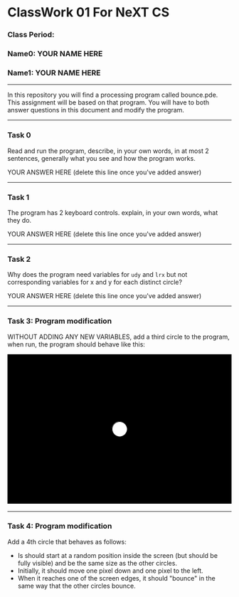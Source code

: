 # ClassWork 01 For NeXT CS
### Class Period:
### Name0: YOUR NAME HERE
### Name1: YOUR NAME HERE
---

In this repository you will find a processing program called bounce.pde. This assignment will be based on that program. You will have to both answer questions in this document and modify the program.

---

### Task 0
Read and run the program, describe, in your own words, in at most 2 sentences, generally what you see and how the program works.

YOUR ANSWER HERE (delete this line once you've added answer)

---

### Task 1
The program has 2 keyboard controls. explain, in your own words, what they do.

YOUR ANSWER HERE (delete this line once you've added answer)

---

### Task 2
Why does the program need variables for `udy` and `lrx` but not corresponding variables for x and y for each distinct circle?

YOUR ANSWER HERE (delete this line once you've added answer)

---

### Task 3: Program modification
WITHOUT ADDING ANY NEW VARIABLES, add a third circle to the program, when run, the program should behave like this:

![bounce](cw02_bounce.gif)

---

### Task 4: Program modification
Add a 4th circle that behaves as follows:
- Is should start at a random position inside the screen (but should be fully visible) and be the same size as the other circles.
- Initially, it should move one pixel down and one pixel to the left.
- When it reaches one of the screen edges, it should "bounce" in the same way that the other circles bounce.
